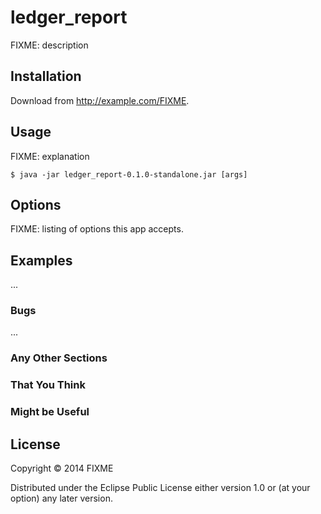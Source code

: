 # ledger_report

FIXME: description

## Installation

Download from http://example.com/FIXME.

## Usage

FIXME: explanation

    $ java -jar ledger_report-0.1.0-standalone.jar [args]

## Options

FIXME: listing of options this app accepts.

## Examples

...

### Bugs

...

### Any Other Sections
### That You Think
### Might be Useful

## License

Copyright © 2014 FIXME

Distributed under the Eclipse Public License either version 1.0 or (at
your option) any later version.
